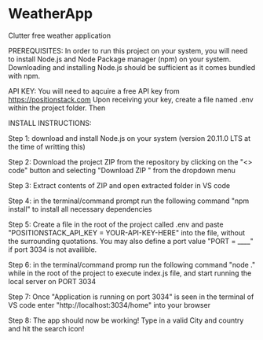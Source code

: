 # WeatherApp
Clutter free weather application

PREREQUISITES:
In order to run this project on your system, you will need to install 
Node.js and Node Package manager (npm) on your system. Downloading and installing Node.js should be sufficient as it comes bundled with npm.

API KEY: You will need to aqcuire a free API key from https://positionstack.com 
Upon receiving your key, create a file named .env within the project folder. 
Then 


INSTALL INSTRUCTIONS:


Step 1: download and install Node.js on your system (version 20.11.0 LTS at the time of writting this)

Step 2: Download the project ZIP from the repository by clicking on the "<> code" button and selecting "Download ZIP " from the dropdown menu

Step 3: Extract contents of ZIP and open extracted folder in VS code

Step 4: in the terminal/command prompt run the following command "npm install" to install all necessary dependencies

Step 5: Create a file in the root of the project called .env and paste "POSITIONSTACK_API_KEY = YOUR-API-KEY-HERE" into the file, without the surrounding quotations. You may also define a port value "PORT = ____" if port 3034 is not availible.

Step 6: in the terminal/command promp run the following command "node ." while in the root of the project to execute index.js file, and start running the local server on PORT 3034

Step 7: Once "Application is running on port 3034" is seen in the terminal of VS code enter "http://localhost:3034/home" into your browser

Step 8: The app should now be working! Type in a valid City and country and hit the search icon!
